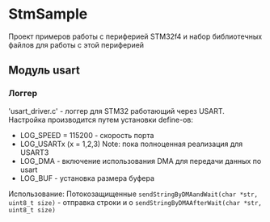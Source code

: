 # StmSample
Проект примеров работы с периферией STM32f4 и набор библиотечных файлов для работы с этой периферией

## Модуль usart

### Логгер
'usart_driver.c' - логгер для STM32 работающий через USART. Настройка производится путем установки define-ов:
* LOG_SPEED = 115200 - скорость порта
* LOG_USARTx (x = 1,2,3)
        Note: пока полноценная реализация для USART3
* LOG_DMA - включение использования DMA для передачи данных по usart
* LOG_BUF - установка размера буфера

Использование:
Потокозащищенные
`sendStringByDMAandWait(char *str, uint8_t size)` - отправка строки и о
`sendStringByDMAAfterWait(char *str, uint8_t size)`